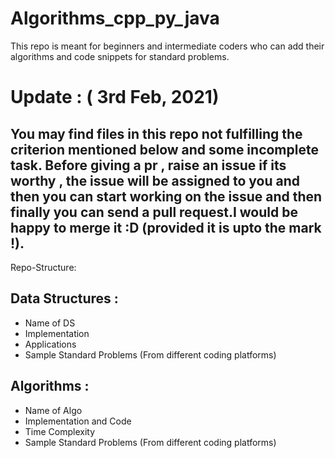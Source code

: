 # Algorithms_cpp_py_java
This repo is meant for beginners and intermediate coders who can add their algorithms and code snippets for standard problems. 

# Update : ( 3rd Feb, 2021)
## You may find files in this repo not fulfilling the criterion mentioned below and some incomplete task. Before giving a pr , raise an issue if its worthy , the issue will be assigned to you and then you can start working on the issue and then finally you can send a pull request.I would be happy to merge it :D (provided it is upto the mark !).

Repo-Structure:


## Data Structures :

   * Name of DS
   * Implementation
   * Applications
   * Sample Standard Problems  (From different coding platforms)
  
  
  
  
  
 ## Algorithms :

   * Name of Algo
   * Implementation and Code
   * Time Complexity
   * Sample Standard Problems (From different coding platforms)
 
 
